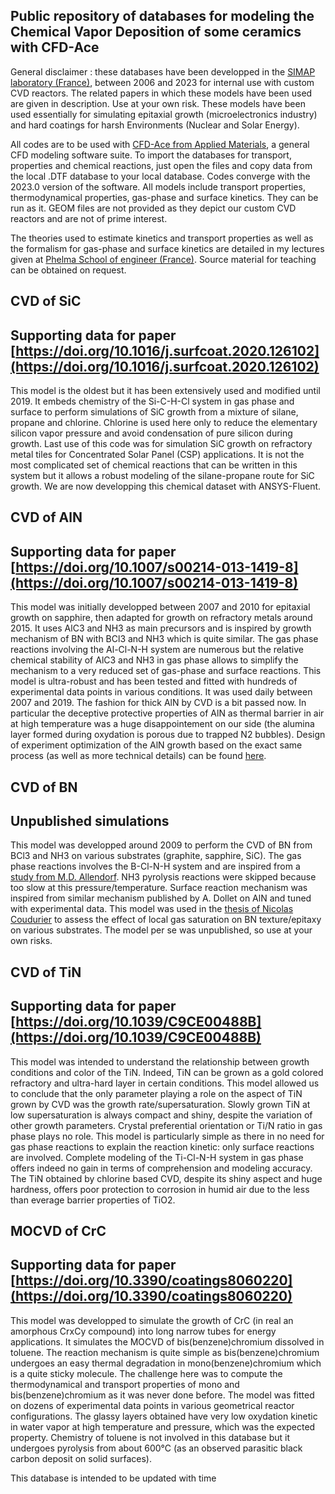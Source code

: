 ## Public repository of databases for modeling the Chemical Vapor Deposition of some ceramics with CFD-Ace

General disclaimer : these databases have been developped in the [SIMAP laboratory (France)](https://simap.grenoble-inp.fr/), between 2006 and 2023 for internal use with custom CVD reactors. The related papers in which these models have been used are given in description. Use at your own risk. These models have been used essentially for simulating epitaxial growth (microelectronics industry) and hard coatings for harsh Environments (Nuclear and Solar Energy).

All codes are to be used with [CFD-Ace from Applied Materials](https://www.appliedmaterials.com/us/en/semiconductor/solutions-and-software/software-solutions/ace-plus-suite.html), a general CFD modeling software suite. To import the databases for transport, properties and chemical reactions, just open the files and copy data from the local .DTF database to your local database. Codes converge with the 2023.0 version of the software. All models include transport properties, thermodynamical properties, gas-phase and surface kinetics. They can be run as it. GEOM files are not provided as they depict our custom CVD reactors and are not of prime interest.

The theories used to estimate kinetics and transport properties as well as the formalism for gas-phase and surface kinetics are detailed in my lectures given at [Phelma School of engineer (France)](https://phelma.grenoble-inp.fr/). Source material for teaching can be obtained on request.

## CVD of SiC
## Supporting data for paper [https://doi.org/10.1016/j.surfcoat.2020.126102](https://doi.org/10.1016/j.surfcoat.2020.126102)
This model is the oldest but it has been extensively used and modified until 2019. It embeds chemistry of the Si-C-H-Cl system in gas phase and surface to perform simulations of SiC growth from a mixture of silane, propane and chlorine. Chlorine is used here only to reduce the elementary silicon vapor pressure and avoid condensation of pure silicon during growth. Last use of this code was for simulation SiC growth on refractory metal tiles for Concentrated Solar Panel (CSP) applications. It is not the most complicated set of chemical reactions that can be written in this system but it allows a robust modeling of the silane-propane route for SiC growth. We are now developping this chemical dataset with ANSYS-Fluent.

## CVD of AlN
## Supporting data for paper [https://doi.org/10.1007/s00214-013-1419-8](https://doi.org/10.1007/s00214-013-1419-8)
This model was initially developped between 2007 and 2010 for epitaxial growth on sapphire, then adapted for growth on refractory metals around 2015. It uses AlC3 and NH3 as main precursors and is inspired by growth mechanism of BN with BCl3 and NH3 which is quite similar. The gas phase reactions involving the Al-Cl-N-H system are numerous but the relative chemical stability of AlC3 and NH3 in gas phase allows to simplify the mechanism to a very reduced set of gas-phase and surface reactions. This model is ultra-robust and has been tested and fitted with hundreds of experimental data points in various conditions. It was used daily between 2007 and 2019. The fashion for thick AlN by CVD is a bit passed now. In particular the deceptive protective properties of AlN as thermal barrier in air at high temperature was a huge disappointement on our side (the alumina layer formed during oxydation is porous due to trapped N2 bubbles). Design of experiment optimization of the AlN growth based on the exact same process (as well as more technical details) can be found [here](https://github.com/Raphael-Boichot/HVPE-process-assessment-by-DOE).

## CVD of BN
## Unpublished simulations
This model was developped around 2009 to perform the CVD of BN from BCl3 and NH3 on various substrates (graphite, sapphire, SiC). The gas phase reactions involves the B-Cl-N-H system and are inspired from a [study from M.D. Allendorf](/CFD%20models/allendorfBCL3.cgi). NH3 pyrolysis reactions were skipped because too slow at this pressure/temperature. Surface reaction mechanism was inspired from similar mechanism published by A. Dollet on AlN and tuned with experimental data. This model was used in the [thesis of Nicolas Coudurier](https://theses.fr/2014GRENI009) to assess the effect of local gas saturation on BN texture/epitaxy on various substrates. The model per se was unpublished, so use at your own risks.

## CVD of TiN
## Supporting data for paper [https://doi.org/10.1039/C9CE00488B](https://doi.org/10.1039/C9CE00488B)
This model was intended to understand the relationship between growth conditions and color of the TiN. Indeed, TiN can be grown as a gold colored refractory and ultra-hard layer in certain conditions. This model allowed us to conclude that the only parameter playing a role on the aspect of TiN grown by CVD was the growth rate/supersaturation. Slowly grown TiN at low supersaturation is always compact and shiny, despite the variation of other growth parameters. Crystal preferential orientation or Ti/N ratio in gas phase plays no role. This model is particularly simple as there in no need for gas phase reactions to explain the reaction kinetic: only surface reactions are involved. Complete modeling of the Ti-Cl-N-H system in gas phase offers indeed no gain in terms of comprehension and modeling accuracy. The TiN obtained by chlorine based CVD, despite its shiny aspect and huge hardness, offers poor protection to corrosion in humid air due to the less than everage barrier properties of TiO2.

## MOCVD of CrC
## Supporting data for paper [https://doi.org/10.3390/coatings8060220](https://doi.org/10.3390/coatings8060220)
This model was developped to simulate the growth of CrC (in real an amorphous CrxCy compound) into long narrow tubes for energy applications. It simulates the MOCVD of bis(benzene)chromium dissolved in toluene. The reaction mechanism is quite simple as bis(benzene)chromium undergoes an easy thermal degradation in mono(benzene)chromium which is a quite sticky molecule. The challenge here was to compute the thermodynamical and transport properties of mono and bis(benzene)chromium as it was never done before. The model was fitted on dozens of experimental data points in various geometrical reactor configurations. The glassy layers obtained have very low oxydation kinetic in water vapor at high temperature and pressure, which was the expected property. Chemistry of toluene is not involved in this database but it undergoes pyrolysis from about 600°C (as an observed parasitic black carbon deposit on solid surfaces).

This database is intended to be updated with time

